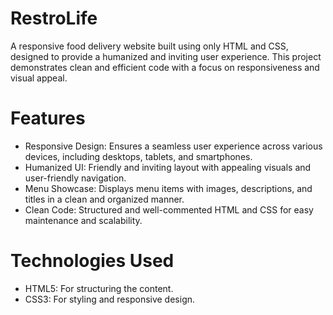 # RestroLife

A responsive food delivery website built using only HTML and CSS, designed to provide a humanized and inviting user experience. This project demonstrates clean and efficient code with a focus on responsiveness and visual appeal.

# Features
- Responsive Design: Ensures a seamless user experience across various devices, including desktops, tablets, and smartphones.
- Humanized UI: Friendly and inviting layout with appealing visuals and user-friendly navigation.
- Menu Showcase: Displays menu items with images, descriptions, and titles in a clean and organized manner.
- Clean Code: Structured and well-commented HTML and CSS for easy maintenance and scalability.
# Technologies Used
- HTML5: For structuring the content.
- CSS3: For styling and responsive design.
